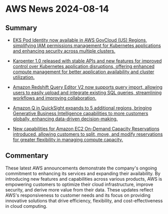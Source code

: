 # AWS News 2024-08-14

## Summary

- [EKS Pod Identity now available in AWS GovCloud (US) Regions, simplifying IAM permissions management for Kubernetes applications and enhancing security across multiple clusters.](https://aws.amazon.com/about-aws/whats-new/2024/08/amazon-eks-pod-identity-aws-govcloud-us-regions)

- [Karpenter 1.0 released with stable APIs and new features for improved control over Kubernetes application disruptions, offering enhanced compute management for better application availability and cluster utilization.](https://aws.amazon.com/about-aws/whats-new/2024/08/karpenter-1-0)

- [Amazon Redshift Query Editor V2 now supports query import, allowing users to easily upload and integrate existing SQL queries, streamlining workflows and improving collaboration.](https://aws.amazon.com/about-aws/whats-new/2024/08/amazon-redshift-query-editor-v2-query-import)

- [Amazon Q in QuickSight expands to 5 additional regions, bringing Generative Business Intelligence capabilities to more customers globally, enhancing data-driven decision-making.](https://aws.amazon.com/about-aws/whats-new/2024/08/amazon-q-quicksight-additional-regions)

- [New capabilities for Amazon EC2 On-Demand Capacity Reservations introduced, allowing customers to split, move, and modify reservations for greater flexibility in managing compute capacity.](https://aws.amazon.com/about-aws/whats-new/2024/08/amazon-ec2-on-demand-capacity-reservations-attributes/)

## Commentary

These latest AWS announcements demonstrate the company's ongoing commitment to enhancing its services and expanding their availability. By introducing new features and capabilities across various products, AWS is empowering customers to optimize their cloud infrastructure, improve security, and derive more value from their data. These updates reflect AWS's responsiveness to customer needs and its focus on providing innovative solutions that drive efficiency, flexibility, and cost-effectiveness in cloud computing.
